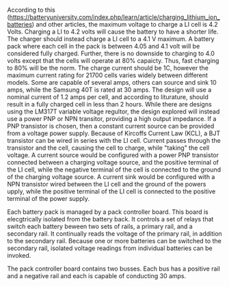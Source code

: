According to this (https://batteryuniversity.com/index.php/learn/article/charging_lithium_ion_batteries) and other articles, the maximum voltage to charge a LI cell is 4.2 Volts. Charging a LI to 4.2 volts will cause the battery to have a shorter life. The charger should instead charge a LI cell to a 4.1 V maximum. A battery pack where each cell in the pack is between 4.05 and 4.1 volt will be considered fully charged. Further, there is no downside to charging to 4.0 volts except that the cells will operate at 80% capaicty. Thus, fast charging to 80% will be the norm. The charge current should be 1C, however the maximum current rating for 21700 cells varies widely between different models. Some are capable of several amps, others can source and sink 10 amps, while the Samsung 40T is rated at 30 amps. The design will use a nominal current of 1.2 amps per cell, and according to liturature, should result in a fully charged cell in less than 2 hours. While there are designs using the LM317T variable voltage regultor, the design explored will instead use a power PNP or NPN transitor, providing a high output impedance. If a PNP transistor is chosen, then a constant current source can be provided from a voltage power supply. Because of Kircoffs Current Law (KCL), a BJT transistor can be wired in series with the LI cell. Current passes through the transistor and the cell, causing the cell to charge, while "taking" the cell voltage. A current source would be configured with a power PNP transistor connected between a charging voltage source, and the positive terminal of the LI cell, while the negative terminal of the cell is connected to the ground of the charging voltage source. A current sink would be configured with a NPN transistor wired between the LI cell and the ground of the powers upply, while the positive terminal of the LI cell is connected to the positive terminal of the power supply.

Each battery pack is managed by a pack controller board. This board is elecgtrically isolated from the battery back. It controls a set of relays that switch each battery beween two sets of rails, a primary rail, and a secondary rail. It continually reads the voltage of the primary rail, in addition to the secondary rail. Because one or more batteries can be switched to the secondary rail, isolated voltage readings from individual batteries can be invoked.

The pack controller board contains two busses. Each bus has a positive rail and a negative rail and each is capable of conducting 30 amps. 
